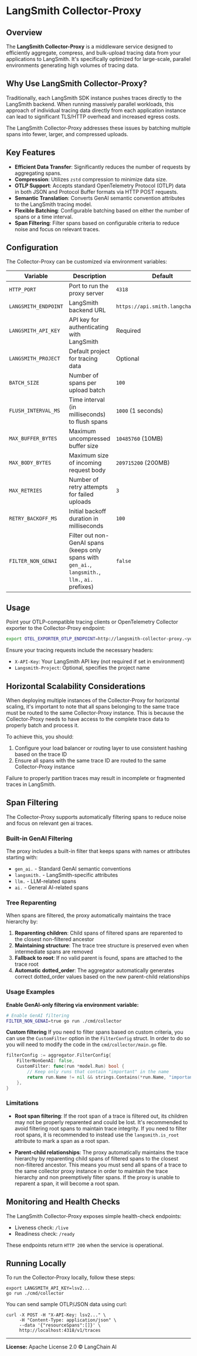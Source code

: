 # LangSmith Collector-Proxy

## Overview

The **LangSmith Collector-Proxy** is a middleware service designed to efficiently aggregate, compress, and bulk-upload tracing data from your applications to LangSmith. It's specifically optimized for large-scale, parallel environments generating high volumes of tracing data.
## Why Use LangSmith Collector-Proxy?

Traditionally, each LangSmith SDK instance pushes traces directly to the LangSmith backend.
When running massively parallel workloads, this approach of individual tracing data directly from each application instance can lead to significant TLS/HTTP overhead and increased egress costs.

The LangSmith Collector-Proxy addresses these issues by batching multiple spans into fewer, larger, and compressed uploads.

## Key Features

* **Efficient Data Transfer**: Significantly reduces the number of requests by aggregating spans.
* **Compression**: Utilizes `zstd` compression to minimize data size.
* **OTLP Support**: Accepts standard OpenTelemetry Protocol (OTLP) data in both JSON and Protocol Buffer formats via HTTP POST requests.
* **Semantic Translation**: Converts GenAI semantic convention attributes to the LangSmith tracing model.
* **Flexible Batching**: Configurable batching based on either the number of spans or a time interval.
* **Span Filtering**: Filter spans based on configurable criteria to reduce noise and focus on relevant traces.

## Configuration

The Collector-Proxy can be customized via environment variables:

| Variable             | Description                                    | Default                           |
| -------------------- | ---------------------------------------------- | --------------------------------- |
| `HTTP_PORT`          | Port to run the proxy server                   | `4318`                            |
| `LANGSMITH_ENDPOINT` | LangSmith backend URL                          | `https://api.smith.langchain.com` |
| `LANGSMITH_API_KEY`  | API key for authenticating with LangSmith      | Required                          |
| `LANGSMITH_PROJECT`  | Default project for tracing data               | Optional                          |
| `BATCH_SIZE`         | Number of spans per upload batch               | `100`                             |
| `FLUSH_INTERVAL_MS`  | Time interval (in milliseconds) to flush spans | `1000` (1 seconds)                |
| `MAX_BUFFER_BYTES`   | Maximum uncompressed buffer size               | `10485760` (10MB)                 |
| `MAX_BODY_BYTES`     | Maximum size of incoming request body          | `209715200` (200MB)               |
| `MAX_RETRIES`        | Number of retry attempts for failed uploads    | `3`                               |
| `RETRY_BACKOFF_MS`   | Initial backoff duration in milliseconds       | `100`                             |
| `FILTER_NON_GENAI`   | Filter out non-GenAI spans (keeps only spans with `gen_ai.`, `langsmith.`, `llm.`, `ai.` prefixes) | `false` |

## Usage


Point your OTLP-compatible tracing clients or OpenTelemetry Collector exporter to the Collector-Proxy endpoint:
```bash
export OTEL_EXPORTER_OTLP_ENDPOINT=http://langsmith-collector-proxy.<your-namespace>.svc.cluster.local:4318/v1/traces
```

Ensure your tracing requests include the necessary headers:

* `X-API-Key`: Your LangSmith API key (not required if set in environment)
* `Langsmith-Project`: Optional, specifies the project name

## Horizontal Scalability Considerations

When deploying multiple instances of the Collector-Proxy for horizontal scaling, it's important to note that all spans belonging to the same trace must be routed to the same Collector-Proxy instance. This is because the Collector-Proxy needs to have access to the complete trace data to properly batch and process it.

To achieve this, you should:

1. Configure your load balancer or routing layer to use consistent hashing based on the trace ID
2. Ensure all spans with the same trace ID are routed to the same Collector-Proxy instance

Failure to properly partition traces may result in incomplete or fragmented traces in LangSmith.

## Span Filtering

The Collector-Proxy supports automatically filtering spans to reduce noise and focus on relevant gen ai traces.

### Built-in GenAI Filtering

The proxy includes a built-in filter that keeps spans with names or attributes starting with:
- `gen_ai.` - Standard GenAI semantic conventions
- `langsmith.` - LangSmith-specific attributes
- `llm.` - LLM-related spans
- `ai.` - General AI-related spans

### Tree Reparenting

When spans are filtered, the proxy automatically maintains the trace hierarchy by:
1. **Reparenting children**: Child spans of filtered spans are reparented to the closest non-filtered ancestor
2. **Maintaining structure**: The trace tree structure is preserved even when intermediate spans are removed
3. **Fallback to root**: If no valid parent is found, spans are attached to the trace root
4. **Automatic dotted_order**: The aggregator automatically generates correct dotted_order values based on the new parent-child relationships

### Usage Examples

**Enable GenAI-only filtering via environment variable:**

```bash
# Enable GenAI filtering
FILTER_NON_GENAI=true go run ./cmd/collector
```

**Custom filtering**
If you need to filter spans based on custom criteria, you can use the `CustomFilter` option in the `FilterConfig` struct. In order to do so you will need to modify the code in the `cmd/collector/main.go` file.
```go
filterConfig := aggregator.FilterConfig{
    FilterNonGenAI: false,
    CustomFilter: func(run *model.Run) bool {
        // Keep only runs that contain "important" in the name
        return run.Name != nil && strings.Contains(*run.Name, "important")
    },
}
```

### Limitations

- **Root span filtering**: If the root span of a trace is filtered out, its children may not be properly reparented and could be lost. It's recommended to avoid filtering root spans to maintain trace integrity. If you need to filter root spans, it is recommended to instead use the `langsmith.is_root` attribute to mark a span as a root span.

- **Parent-child relationships**: The proxy automatically maintains the trace hierarchy by reparenting child spans of filtered spans to the closest non-filtered ancestor. This means you must send all spans of a trace to the same collector proxy instance in order to maintain the trace hierarchy and non preemptively filter spans. If the proxy is unable to reparent a span, it will become a root span.
## Monitoring and Health Checks

The LangSmith Collector-Proxy exposes simple health-check endpoints:

* Liveness check: `/live`
* Readiness check: `/ready`

These endpoints return `HTTP 200` when the service is operational.

## Running Locally

To run the Collector-Proxy locally, follow these steps:
```
export LANGSMITH_API_KEY=lsv2...
go run ./cmd/collector
```
You can send sample OTLP/JSON data using curl:
```
curl -X POST -H "X-API-Key: lsv2..." \
     -H "Content-Type: application/json" \
     --data '{"resourceSpans":[]}' \
     http://localhost:4318/v1/traces
```

---

**License:** Apache License 2.0 © LangChain AI
